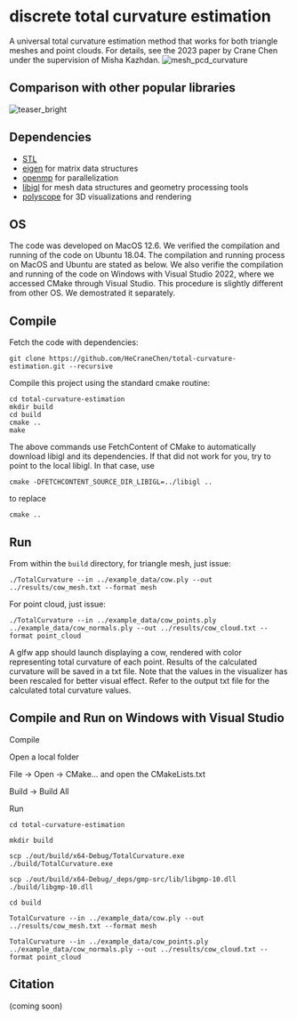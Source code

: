 # discrete total curvature estimation

A universal total curvature estimation method that works for both triangle meshes and point clouds. For details, see the 2023 paper by Crane Chen under the supervision of Misha Kazhdan.
![mesh_pcd_curvature](https://user-images.githubusercontent.com/33951209/229395487-efa580f7-9e28-498d-9265-af09d75f6d5c.png)

## Comparison with other popular libraries
![teaser_bright](https://user-images.githubusercontent.com/33951209/229387054-371fa8e9-1ef2-4552-81e3-af6927ee99dc.png)

## Dependencies

- [STL](https://www.geeksforgeeks.org/the-c-standard-template-library-stl/)
- [eigen](https://eigen.tuxfamily.org/index.php?title=Main_Page) for matrix data structures
- [openmp](http://polyscope.run/) for parallelization
- [libigl](http://libigl.github.io/libigl/) for mesh data structures and geometry processing tools
- [polyscope](http://polyscope.run/) for 3D visualizations and rendering

## OS

The code was developed on MacOS 12.6.
We verified the compilation and running of the code on Ubuntu 18.04.
The compilation and running process on MacOS and Ubuntu are stated as below.
We also verifie the compilation and running of the code on Windows with Visual Studio 2022, where we accessed CMake through Visual Studio. This procedure is slightly different from other OS. We demostrated it separately.

## Compile

Fetch the code with dependencies:

    git clone https://github.com/HeCraneChen/total-curvature-estimation.git --recursive

Compile this project using the standard cmake routine:

    cd total-curvature-estimation
    mkdir build
    cd build
    cmake ..
    make

The above commands use FetchContent of CMake to automatically download libigl and its dependencies. If that did not work for you, try to point to the local libigl. In that case, use

    cmake -DFETCHCONTENT_SOURCE_DIR_LIBIGL=../libigl ..
to replace

    cmake ..

## Run

From within the `build` directory, for triangle mesh, just issue:

    ./TotalCurvature --in ../example_data/cow.ply --out ../results/cow_mesh.txt --format mesh
    
For point cloud, just issue:

    ./TotalCurvature --in ../example_data/cow_points.ply ../example_data/cow_normals.ply --out ../results/cow_cloud.txt --format point_cloud

A glfw app should launch displaying a cow, rendered with color representing total curvature of each point. Results of the calculated curvature will be saved in a txt file. Note that the values in the visualizer has been rescaled for better visual effect. Refer to the output txt file for the calculated total curvature values.

## Compile and Run on Windows with Visual Studio

Compile

Open a local folder 

File -> Open -> CMake... and open the CMakeLists.txt

Build -> Build All

Run

    cd total-curvature-estimation
    
    mkdir build
    
    scp ./out/build/x64-Debug/TotalCurvature.exe ./build/TotalCurvature.exe
    
    scp ./out/build/x64-Debug/_deps/gmp-src/lib/libgmp-10.dll ./build/libgmp-10.dll
    
    cd build
    
    TotalCurvature --in ../example_data/cow.ply --out ../results/cow_mesh.txt --format mesh
    
    TotalCurvature --in ../example_data/cow_points.ply ../example_data/cow_normals.ply --out ../results/cow_cloud.txt --format point_cloud
    

## Citation

(coming soon)

